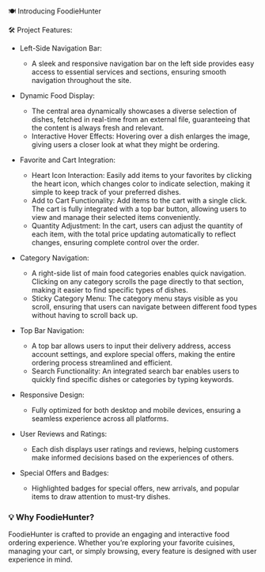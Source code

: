 

🍽️ Introducing FoodieHunter

🛠️ Project Features:

- Left-Side Navigation Bar: 
  - A sleek and responsive navigation bar on the left side provides easy access to essential services and sections, ensuring smooth navigation throughout the site.

- Dynamic Food Display:
  - The central area dynamically showcases a diverse selection of dishes, fetched in real-time from an external file, guaranteeing that the content is always fresh and relevant.
  - Interactive Hover Effects: Hovering over a dish enlarges the image, giving users a closer look at what they might be ordering.

- Favorite and Cart Integration:
  - Heart Icon Interaction: Easily add items to your favorites by clicking the heart icon, which changes color to indicate selection, making it simple to keep track of your preferred dishes.
  - Add to Cart Functionality: Add items to the cart with a single click. The cart is fully integrated with a top bar button, allowing users to view and manage their selected items conveniently.
  - Quantity Adjustment: In the cart, users can adjust the quantity of each item, with the total price updating automatically to reflect changes, ensuring complete control over the order.

- Category Navigation:
  - A right-side list of main food categories enables quick navigation. Clicking on any category scrolls the page directly to that section, making it easier to find specific types of dishes.
  - Sticky Category Menu: The category menu stays visible as you scroll, ensuring that users can navigate between different food types without having to scroll back up.

- Top Bar Navigation:
  - A top bar allows users to input their delivery address, access account settings, and explore special offers, making the entire ordering process streamlined and efficient.
  - Search Functionality: An integrated search bar enables users to quickly find specific dishes or categories by typing keywords.

- Responsive Design:
  - Fully optimized for both desktop and mobile devices, ensuring a seamless experience across all platforms.

- User Reviews and Ratings:
  - Each dish displays user ratings and reviews, helping customers make informed decisions based on the experiences of others.

- Special Offers and Badges:
  - Highlighted badges for special offers, new arrivals, and popular items to draw attention to must-try dishes.

### 💡 Why FoodieHunter?
FoodieHunter is crafted to provide an engaging and interactive food ordering experience. Whether you’re exploring your favorite cuisines, managing your cart, or simply browsing, every feature is designed with user experience in mind.
